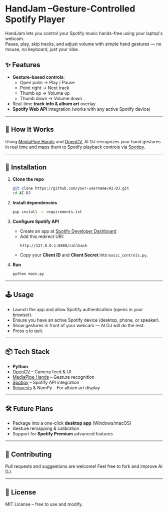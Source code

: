 # HandJam –Gesture-Controlled Spotify Player

HandJam lets you control your Spotify music hands-free using your laptop's webcam.  
Pause, play, skip tracks, and adjust volume with simple hand gestures — no mouse, no keyboard, just your vibe.

## ✨ Features
- **Gesture-based controls**:
  - Open palm → Play / Pause
  - Point right → Next track
  - Thumb up → Volume up
  - Thumb down → Volume down
- Real-time **track info & album art** overlay
- **Spotify Web API** integration (works with any active Spotify device)

---

## 📸 How It Works
Using [MediaPipe Hands](https://developers.google.com/mediapipe/solutions/hands) and [OpenCV](https://opencv.org/), AI DJ recognizes your hand gestures in real time and maps them to Spotify playback controls via [Spotipy](https://spotipy.readthedocs.io/).

---

## 🚀 Installation
1. **Clone the repo**
    ```bash
    git clone https://github.com/your-username/AI-DJ.git
    cd AI-DJ
    ```

2. **Install dependencies**
    ```bash
    pip install -r requirements.txt
    ```

3. **Configure Spotify API**
    - Create an app at [Spotify Developer Dashboard](https://developer.spotify.com/dashboard)
    - Add this redirect URI:  
      ```
      http://127.0.0.1:8888/callback
      ```
    - Copy your **Client ID** and **Client Secret** into `music_controls.py`.

4. **Run**
    ```bash
    python main.py
    ```

---

## 🕹 Usage
- Launch the app and allow Spotify authentication (opens in your browser).
- Ensure you have an active Spotify device (desktop, phone, or speaker).
- Show gestures in front of your webcam — AI DJ will do the rest.
- Press `q` to quit.

---

## 📦 Tech Stack
- **Python**
- [OpenCV](https://opencv.org/) – Camera feed & UI
- [MediaPipe Hands](https://developers.google.com/mediapipe/solutions/hands) – Gesture recognition
- [Spotipy](https://spotipy.readthedocs.io/) – Spotify API integration
- [Requests](https://docs.python-requests.org/en/master/) & NumPy – For album art display

---

## 🛠 Future Plans
- Package into a one-click **desktop app** (Windows/macOS)
- Gesture remapping & calibration
- Support for **Spotify Premium** advanced features

---

## 🤝 Contributing
Pull requests and suggestions are welcome! Feel free to fork and improve AI DJ.

---

## 📜 License
MIT License – free to use and modify.

